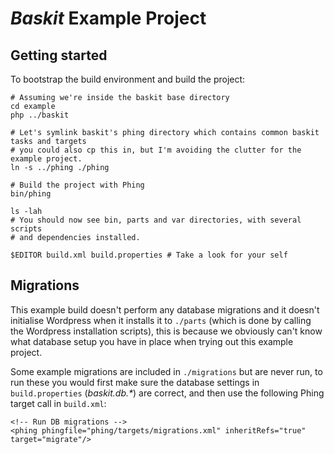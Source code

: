_Baskit_ Example Project
========================

Getting started
---------------
To bootstrap the build environment and build the project:

    # Assuming we're inside the baskit base directory
    cd example
    php ../baskit
    
    # Let's symlink baskit's phing directory which contains common baskit tasks and targets
    # you could also cp this in, but I'm avoiding the clutter for the example project.
    ln -s ../phing ./phing

    # Build the project with Phing
    bin/phing

    ls -lah
    # You should now see bin, parts and var directories, with several scripts
    # and dependencies installed.

    $EDITOR build.xml build.properties # Take a look for your self

Migrations
----------
This example build doesn't perform any database migrations and it doesn't initialise Wordpress when it installs it to `./parts`
(which is done by calling the Wordpress installation scripts), this is because we obviously can't know what database setup
you have in place when trying out this example project.

Some example migrations are included in `./migrations` but are never run, to run these you would first make
sure the database settings in `build.properties` (_baskit.db.*_) are correct, and then use
the following Phing target call in `build.xml`:

    <!-- Run DB migrations -->
    <phing phingfile="phing/targets/migrations.xml" inheritRefs="true" target="migrate"/>

